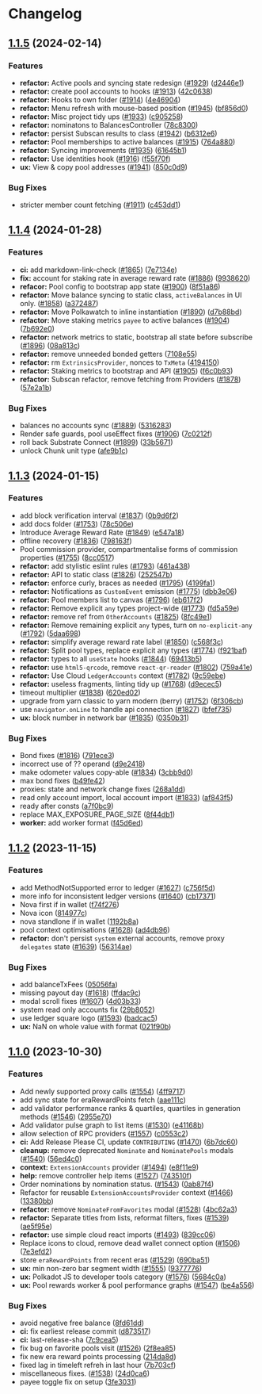 # Changelog

## [1.1.5](https://github.com/paritytech/polkadot-staking-dashboard/compare/v1.1.4...v1.1.5) (2024-02-14)


### Features

* **refactor:** Active pools and syncing state redesign ([#1929](https://github.com/paritytech/polkadot-staking-dashboard/issues/1929)) ([d2446e1](https://github.com/paritytech/polkadot-staking-dashboard/commit/d2446e1140fff47424984ec37e6233388b9f542b))
* **refactor:** create pool accounts to hooks ([#1913](https://github.com/paritytech/polkadot-staking-dashboard/issues/1913)) ([42c0638](https://github.com/paritytech/polkadot-staking-dashboard/commit/42c0638f464662e741085966a886bb2fdf00c4b2))
* **refactor:** Hooks to own folder ([#1914](https://github.com/paritytech/polkadot-staking-dashboard/issues/1914)) ([4e46904](https://github.com/paritytech/polkadot-staking-dashboard/commit/4e469041aeafcddd51e2abbc36d2a453529a4bff))
* **refactor:** Menu refresh with mouse-based position ([#1945](https://github.com/paritytech/polkadot-staking-dashboard/issues/1945)) ([bf856d0](https://github.com/paritytech/polkadot-staking-dashboard/commit/bf856d0610a7dc2df844440ea895496e39666148))
* **refactor:** Misc project tidy ups ([#1933](https://github.com/paritytech/polkadot-staking-dashboard/issues/1933)) ([c905258](https://github.com/paritytech/polkadot-staking-dashboard/commit/c905258ddc5587b41febfa4266fd388bf00ee75e))
* **refactor:** nominatons to BalancesController ([78c8300](https://github.com/paritytech/polkadot-staking-dashboard/commit/78c8300dd1046a261dfda888f9d5ac4d0c916e20))
* **refactor:** persist Subscan results to class ([#1942](https://github.com/paritytech/polkadot-staking-dashboard/issues/1942)) ([b6312e6](https://github.com/paritytech/polkadot-staking-dashboard/commit/b6312e60c62daef57f4fe14aaa0cc04db03eeaba))
* **refactor:** Pool memberships to active balances ([#1915](https://github.com/paritytech/polkadot-staking-dashboard/issues/1915)) ([764a880](https://github.com/paritytech/polkadot-staking-dashboard/commit/764a880e0640416a5ad88b69d2e84887624b8f11))
* **refactor:** Syncing improvements ([#1935](https://github.com/paritytech/polkadot-staking-dashboard/issues/1935)) ([61645b1](https://github.com/paritytech/polkadot-staking-dashboard/commit/61645b17cb8efb0a1a72532930583ab2c671c1af))
* **refactor:** Use identities hook ([#1916](https://github.com/paritytech/polkadot-staking-dashboard/issues/1916)) ([f55f70f](https://github.com/paritytech/polkadot-staking-dashboard/commit/f55f70f165a26615ad3046f30ad4ca50ca62ba96))
* **ux:** View & copy pool addresses ([#1941](https://github.com/paritytech/polkadot-staking-dashboard/issues/1941)) ([850c0d9](https://github.com/paritytech/polkadot-staking-dashboard/commit/850c0d9d6c8d8f481a4a5ca59616b7b0ce34b14f))


### Bug Fixes

* stricter member count fetching ([#1911](https://github.com/paritytech/polkadot-staking-dashboard/issues/1911)) ([c453dd1](https://github.com/paritytech/polkadot-staking-dashboard/commit/c453dd1e07016b46425938a26615138d361819de))



## [1.1.4](https://github.com/paritytech/polkadot-staking-dashboard/compare/v1.1.3...v1.1.4) (2024-01-28)


### Features

* **ci:** add markdown-link-check ([#1865](https://github.com/paritytech/polkadot-staking-dashboard/issues/1865)) ([7e7134e](https://github.com/paritytech/polkadot-staking-dashboard/commit/7e7134ea2a42ec56d095e0809a4eaa05f94ad793))
* **fix:** account for staking rate in average reward rate ([#1886](https://github.com/paritytech/polkadot-staking-dashboard/issues/1886)) ([9938620](https://github.com/paritytech/polkadot-staking-dashboard/commit/9938620ee417bd42761a6e63828e3dd3ab8e7ee2))
* **refacor:** Pool config to bootstrap app state ([#1900](https://github.com/paritytech/polkadot-staking-dashboard/issues/1900)) ([8f51a86](https://github.com/paritytech/polkadot-staking-dashboard/commit/8f51a8672b843b7cd7172144e2157148d03325ca))
* **refactor:** Move balance syncing to static class, `activeBalances` in UI only. ([#1858](https://github.com/paritytech/polkadot-staking-dashboard/issues/1858)) ([a372487](https://github.com/paritytech/polkadot-staking-dashboard/commit/a3724879f377c38baf0e9b04e03749e0e2f65ee0))
* **refactor:** Move Polkawatch to inline instantiation ([#1890](https://github.com/paritytech/polkadot-staking-dashboard/issues/1890)) ([d7b88bd](https://github.com/paritytech/polkadot-staking-dashboard/commit/d7b88bd57701c16ad143a6e2b70897b5086f82f6))
* **refactor:** Move staking metrics `payee` to active balances ([#1904](https://github.com/paritytech/polkadot-staking-dashboard/issues/1904)) ([7b692e0](https://github.com/paritytech/polkadot-staking-dashboard/commit/7b692e06006448604929ec23fe510a7c7492141b))
* **refactor:** network metrics to static, bootstrap all state before subscribe ([#1896](https://github.com/paritytech/polkadot-staking-dashboard/issues/1896)) ([08a813c](https://github.com/paritytech/polkadot-staking-dashboard/commit/08a813c7d47d2055984f7d32c1d8b34bec9791f4))
* **refactor:** remove unneeded bonded getters ([7108e55](https://github.com/paritytech/polkadot-staking-dashboard/commit/7108e55d3f1aeeb07cdaa7cdb5608425b0d6641a))
* **refactor:** rm `ExtrinsicsProvider`, nonces to `TxMeta` ([4194150](https://github.com/paritytech/polkadot-staking-dashboard/commit/41941509cb0d930d53f3fc98a12736b0356c6846))
* **refactor:** Staking metrics to bootstrap and API ([#1905](https://github.com/paritytech/polkadot-staking-dashboard/issues/1905)) ([f6c0b93](https://github.com/paritytech/polkadot-staking-dashboard/commit/f6c0b93fc5fcaf2961c91cdeae770d5503766fe8))
* **refactor:** Subscan refactor, remove fetching from Providers ([#1878](https://github.com/paritytech/polkadot-staking-dashboard/issues/1878)) ([57e2a1b](https://github.com/paritytech/polkadot-staking-dashboard/commit/57e2a1bed952b41441635dc9eba02b79d63d3fc0))


### Bug Fixes

* balances no accounts sync ([#1889](https://github.com/paritytech/polkadot-staking-dashboard/issues/1889)) ([5316283](https://github.com/paritytech/polkadot-staking-dashboard/commit/5316283029f9a28003bb25814623f768f3294fb8))
* Render safe guards, pool useEffect fixes  ([#1906](https://github.com/paritytech/polkadot-staking-dashboard/issues/1906)) ([7c0212f](https://github.com/paritytech/polkadot-staking-dashboard/commit/7c0212f428e56b2eba9c735a6299c3661dd47b25))
* roll back Substrate Connect ([#1899](https://github.com/paritytech/polkadot-staking-dashboard/issues/1899)) ([33b5671](https://github.com/paritytech/polkadot-staking-dashboard/commit/33b5671caf5ec09240e164e82618efb15deebe81))
* unlock Chunk unit type ([afe9b1c](https://github.com/paritytech/polkadot-staking-dashboard/commit/afe9b1c0256eb9840a375f1d7574895a07ba0f4a))


## [1.1.3](https://github.com/paritytech/polkadot-staking-dashboard/compare/v1.1.2...v1.1.3) (2024-01-15)


### Features

* add block verification interval ([#1837](https://github.com/paritytech/polkadot-staking-dashboard/issues/1837)) ([0b9d6f2](https://github.com/paritytech/polkadot-staking-dashboard/commit/0b9d6f2d0737b0713410143bfb134bcfe5bb485d))
* add docs folder ([#1753](https://github.com/paritytech/polkadot-staking-dashboard/issues/1753)) ([78c506e](https://github.com/paritytech/polkadot-staking-dashboard/commit/78c506e5c97440ed5ee9b8f7f2bc4119b23f6635))
* Introduce Average Reward Rate  ([#1849](https://github.com/paritytech/polkadot-staking-dashboard/issues/1849)) ([e547a18](https://github.com/paritytech/polkadot-staking-dashboard/commit/e547a1862ec27de233434f181322b7bd984bc665))
* offline recovery ([#1836](https://github.com/paritytech/polkadot-staking-dashboard/issues/1836)) ([798163f](https://github.com/paritytech/polkadot-staking-dashboard/commit/798163f95f1ea96ce612e9d43d1ec7cf38c71b2e))
* Pool commission provider, compartmentalise forms of commission properties ([#1755](https://github.com/paritytech/polkadot-staking-dashboard/issues/1755)) ([8cc0517](https://github.com/paritytech/polkadot-staking-dashboard/commit/8cc0517e1e85099f51f43f17cf8fe227e8a68a5b))
* **refactor:** add stylistic eslint rules ([#1793](https://github.com/paritytech/polkadot-staking-dashboard/issues/1793)) ([461a438](https://github.com/paritytech/polkadot-staking-dashboard/commit/461a438cbf05b7a104efea52857356733773121a))
* **refactor:** API to static class ([#1826](https://github.com/paritytech/polkadot-staking-dashboard/issues/1826)) ([252547b](https://github.com/paritytech/polkadot-staking-dashboard/commit/252547ba299c3d5ecff773da4da47a458bd27cae))
* **refactor:** enforce curly, braces as needed ([#1795](https://github.com/paritytech/polkadot-staking-dashboard/issues/1795)) ([4199fa1](https://github.com/paritytech/polkadot-staking-dashboard/commit/4199fa1a16b39df8c47210ce4fdf9bafdb98997e))
* **refactor:** Notifications as `CustomEvent` emission ([#1775](https://github.com/paritytech/polkadot-staking-dashboard/issues/1775)) ([dbb3e06](https://github.com/paritytech/polkadot-staking-dashboard/commit/dbb3e06859f19f878b4afbd0d372c9b12a9ffc97))
* **refactor:** Pool members list to canvas ([#1796](https://github.com/paritytech/polkadot-staking-dashboard/issues/1796)) ([eb617f2](https://github.com/paritytech/polkadot-staking-dashboard/commit/eb617f274d6df26450502cfdef4bfcda5d657de4))
* **refactor:** Remove explicit `any` types project-wide ([#1773](https://github.com/paritytech/polkadot-staking-dashboard/issues/1773)) ([fd5a59e](https://github.com/paritytech/polkadot-staking-dashboard/commit/fd5a59eb5933f3ab11fd48eba8015889a7cc5325))
* **refactor:** remove ref from `OtherAccounts` ([#1825](https://github.com/paritytech/polkadot-staking-dashboard/issues/1825)) ([8fc49e1](https://github.com/paritytech/polkadot-staking-dashboard/commit/8fc49e180b0fcd836d8fabe6ac92cc84b6a67a0c))
* **refactor:** Remove remaining explicit `any` types, turn on `no-explicit-any` ([#1792](https://github.com/paritytech/polkadot-staking-dashboard/issues/1792)) ([5daa698](https://github.com/paritytech/polkadot-staking-dashboard/commit/5daa69827081a485d323cd51d24ab3d558954ec2))
* **refactor:** simplify average reward rate label ([#1850](https://github.com/paritytech/polkadot-staking-dashboard/issues/1850)) ([c568f3c](https://github.com/paritytech/polkadot-staking-dashboard/commit/c568f3c32f98fc0924cf60a3f41445a3cfd0d77e))
* **refactor:** Split pool types, replace explicit any types ([#1774](https://github.com/paritytech/polkadot-staking-dashboard/issues/1774)) ([f921baf](https://github.com/paritytech/polkadot-staking-dashboard/commit/f921baf5a08b3199cd6eff19ea3fb2d2a9897fc3))
* **refactor:** types to all `useState` hooks ([#1844](https://github.com/paritytech/polkadot-staking-dashboard/issues/1844)) ([69413b5](https://github.com/paritytech/polkadot-staking-dashboard/commit/69413b5cffb9202de918bbd763d9b8cc049509ef))
* **refactor:** use `html5-qrcode`, remove `react-qr-reader` ([#1802](https://github.com/paritytech/polkadot-staking-dashboard/issues/1802)) ([759a41e](https://github.com/paritytech/polkadot-staking-dashboard/commit/759a41ed0dda7814fbf72eaf5c625a93fc95af4b))
* **refactor:** Use Cloud `LedgerAccounts` context ([#1782](https://github.com/paritytech/polkadot-staking-dashboard/issues/1782)) ([9c59ebe](https://github.com/paritytech/polkadot-staking-dashboard/commit/9c59ebeaa7d83dfe45bd21ed7c0df552fab9f13a))
* **refactor:** useless fragments, linting tidy up ([#1768](https://github.com/paritytech/polkadot-staking-dashboard/issues/1768)) ([d9ecec5](https://github.com/paritytech/polkadot-staking-dashboard/commit/d9ecec52807cbc62b071f2abc2e6c4f1b6b2d177))
* timeout multiplier ([#1838](https://github.com/paritytech/polkadot-staking-dashboard/issues/1838)) ([620ed02](https://github.com/paritytech/polkadot-staking-dashboard/commit/620ed027f88874afd0246cba6425f971a522b4ba))
* upgrade from yarn classic to yarn modern (berry) ([#1752](https://github.com/paritytech/polkadot-staking-dashboard/issues/1752)) ([6f306cb](https://github.com/paritytech/polkadot-staking-dashboard/commit/6f306cbd645ded670090fa16cd804a8cf069ea8b))
* use `navigator.onLine` to handle api connection ([#1827](https://github.com/paritytech/polkadot-staking-dashboard/issues/1827)) ([bfef735](https://github.com/paritytech/polkadot-staking-dashboard/commit/bfef73520220d69841f33a4a001106b23490a103))
* **ux:** block number in network bar ([#1835](https://github.com/paritytech/polkadot-staking-dashboard/issues/1835)) ([0350b31](https://github.com/paritytech/polkadot-staking-dashboard/commit/0350b31234534c3c0a5d05ecd7d8db91dd218081))


### Bug Fixes

* Bond fixes ([#1816](https://github.com/paritytech/polkadot-staking-dashboard/issues/1816)) ([791ece3](https://github.com/paritytech/polkadot-staking-dashboard/commit/791ece366b7319a054f78a1d9b10f9891214c853))
* incorrect use of ?? operand ([d9e2418](https://github.com/paritytech/polkadot-staking-dashboard/commit/d9e2418e0c6ba28a80caea19b02ecadbcb38c61b))
* make odometer values copy-able ([#1834](https://github.com/paritytech/polkadot-staking-dashboard/issues/1834)) ([3cbb9d0](https://github.com/paritytech/polkadot-staking-dashboard/commit/3cbb9d00992848a7eee7c7c118548336bee2cd47))
* max bond fixes ([b49fe42](https://github.com/paritytech/polkadot-staking-dashboard/commit/b49fe423074e8032984bb0fc53476d3e43838eda))
* proxies: state and network change fixes ([268a1dd](https://github.com/paritytech/polkadot-staking-dashboard/commit/268a1dd8d45e0ea5b751547b405e10c2cda15731))
* read only account import, local account import ([#1833](https://github.com/paritytech/polkadot-staking-dashboard/issues/1833)) ([af843f5](https://github.com/paritytech/polkadot-staking-dashboard/commit/af843f5d706f5123ea54a54b811b56d2f7cf8d24))
* ready after consts ([a7f0bc9](https://github.com/paritytech/polkadot-staking-dashboard/commit/a7f0bc9dfd434bbcd653912a5897f7b6e2acd097))
* replace MAX_EXPOSURE_PAGE_SIZE ([8f44db1](https://github.com/paritytech/polkadot-staking-dashboard/commit/8f44db1d69c91277b446ed1c9ccdbc231495ba85))
* **worker:** add worker format ([f45d6ed](https://github.com/paritytech/polkadot-staking-dashboard/commit/f45d6ed08fbf339b3e27ecc0a53a6246e2f55f8d))


## [1.1.2](https://github.com/paritytech/polkadot-staking-dashboard/compare/v1.1.1...v1.1.2) (2023-11-15)


### Features

* add MethodNotSupported error to ledger ([#1627](https://github.com/paritytech/polkadot-staking-dashboard/issues/1627)) ([c756f5d](https://github.com/paritytech/polkadot-staking-dashboard/commit/c756f5da167279fc1fb3adbf9907bc7034a0904b))
* more info for inconsistent ledger versions ([#1640](https://github.com/paritytech/polkadot-staking-dashboard/issues/1640)) ([cb17371](https://github.com/paritytech/polkadot-staking-dashboard/commit/cb17371b5713b52fd1c34ec0bb647f2171ae21b4))
* Nova first if in wallet ([f74f276](https://github.com/paritytech/polkadot-staking-dashboard/commit/f74f27626ea890796bbba1714ec92c7b08964948))
* Nova icon ([814977c](https://github.com/paritytech/polkadot-staking-dashboard/commit/814977ce01da31716ed3a95140e9b42b71f2a233))
* nova standlone if in wallet ([1192b8a](https://github.com/paritytech/polkadot-staking-dashboard/commit/1192b8aa73af505c7e308a6f66833cc3f4de6453))
* pool context optimisations ([#1628](https://github.com/paritytech/polkadot-staking-dashboard/issues/1628)) ([ad4db96](https://github.com/paritytech/polkadot-staking-dashboard/commit/ad4db969875daf7994d57df1b4c572b92ae76b26))
* **refactor:** don't persist `system` external accounts, remove proxy `delegates` state ([#1639](https://github.com/paritytech/polkadot-staking-dashboard/issues/1639)) ([56314ae](https://github.com/paritytech/polkadot-staking-dashboard/commit/56314ae8584f42a40067c7c91abba94d7570afaf))


### Bug Fixes

* add balanceTxFees ([05056fa](https://github.com/paritytech/polkadot-staking-dashboard/commit/05056fafe870c5a0bb7e4426f002c392563ddce7))
* missing payout day ([#1618](https://github.com/paritytech/polkadot-staking-dashboard/issues/1618)) ([ffdac9c](https://github.com/paritytech/polkadot-staking-dashboard/commit/ffdac9c517672acdbdf911635d41b135b43ef85e))
* modal scroll fixes ([#1607](https://github.com/paritytech/polkadot-staking-dashboard/issues/1607)) ([4d03b33](https://github.com/paritytech/polkadot-staking-dashboard/commit/4d03b33bcd1ce0edc962b61cb3415efdcebf7a29))
* system read only accounts fix ([29b8052](https://github.com/paritytech/polkadot-staking-dashboard/commit/29b8052ee2e7605b967e2f684fbb316f824eabd5))
* use ledger square logo ([#1593](https://github.com/paritytech/polkadot-staking-dashboard/issues/1593)) ([badcac5](https://github.com/paritytech/polkadot-staking-dashboard/commit/badcac5c639855519d99f72f63d2efa1465e05eb))
* **ux:** NaN on whole value with format ([021f90b](https://github.com/paritytech/polkadot-staking-dashboard/commit/021f90b138cf109bfa69a8bcef9ac8bcf173f496))

## [1.1.0](https://github.com/paritytech/polkadot-staking-dashboard/compare/v1.0.9...v1.1.0) (2023-10-30)


### Features

* Add newly supported proxy calls ([#1554](https://github.com/paritytech/polkadot-staking-dashboard/issues/1554)) ([4ff9717](https://github.com/paritytech/polkadot-staking-dashboard/commit/4ff9717c3dce4068f31ec0dcc34c128df7eb4f06))
* add sync state for eraRewardPoints fetch ([aae111c](https://github.com/paritytech/polkadot-staking-dashboard/commit/aae111c538f2091a1694a13e21b14d1bcef47e8f))
* add validator performance ranks & quartiles, quartiles in generation methods ([#1546](https://github.com/paritytech/polkadot-staking-dashboard/issues/1546)) ([2955e70](https://github.com/paritytech/polkadot-staking-dashboard/commit/2955e706927eaf4da8952790ac7a3d2ed63d79f4))
* Add validator pulse graph to list items ([#1530](https://github.com/paritytech/polkadot-staking-dashboard/issues/1530)) ([e41168b](https://github.com/paritytech/polkadot-staking-dashboard/commit/e41168b93378f03a13c760af19a51af4d5a583e3))
* allow selection of RPC providers ([#1557](https://github.com/paritytech/polkadot-staking-dashboard/issues/1557)) ([c0553c2](https://github.com/paritytech/polkadot-staking-dashboard/commit/c0553c2c9b466a37b9d55811dbce1b8fbb6dafd3))
* **ci:** Add Release Please CI, update `CONTRIBUTING` ([#1470](https://github.com/paritytech/polkadot-staking-dashboard/issues/1470)) ([6b7dc60](https://github.com/paritytech/polkadot-staking-dashboard/commit/6b7dc60cece70cfeb4190ac4dacc205112578288))
* **cleanup:** remove deprecated `Nominate` and `NominatePools` modals ([#1540](https://github.com/paritytech/polkadot-staking-dashboard/issues/1540)) ([56ed4c0](https://github.com/paritytech/polkadot-staking-dashboard/commit/56ed4c0056278f706010a0eabee7978c2bebd03c))
* **context:** `ExtensionAccounts` provider ([#1494](https://github.com/paritytech/polkadot-staking-dashboard/issues/1494)) ([e8f11e9](https://github.com/paritytech/polkadot-staking-dashboard/commit/e8f11e92730dbb4b624b2ad6fa9fb5cf37732a1f))
* **help:** remove controller help items ([#1527](https://github.com/paritytech/polkadot-staking-dashboard/issues/1527)) ([743510f](https://github.com/paritytech/polkadot-staking-dashboard/commit/743510f30d87dc7d60d01bc5f530e856d416c6e2))
* Order nominations by nomination status. ([#1543](https://github.com/paritytech/polkadot-staking-dashboard/issues/1543)) ([0ab87f4](https://github.com/paritytech/polkadot-staking-dashboard/commit/0ab87f46db16576cd9ee9a795dfb28f82b6391c9))
* Refactor for reusable `ExtensionAccountsProvider` context  ([#1466](https://github.com/paritytech/polkadot-staking-dashboard/issues/1466)) ([13380bb](https://github.com/paritytech/polkadot-staking-dashboard/commit/13380bb5049fe8b55695d58e24a3928432b730d3))
* **refactor:** remove `NominateFromFavorites` modal ([#1528](https://github.com/paritytech/polkadot-staking-dashboard/issues/1528)) ([4bc62a3](https://github.com/paritytech/polkadot-staking-dashboard/commit/4bc62a373e3c4129adb5b717b56333356efc6b26))
* **refactor:** Separate titles from lists, reformat filters, fixes ([#1539](https://github.com/paritytech/polkadot-staking-dashboard/issues/1539)) ([ae5f95e](https://github.com/paritytech/polkadot-staking-dashboard/commit/ae5f95ed1036e7383ae59e2e6ff89833e5d6a179))
* **refactor:** use simple cloud react imports ([#1493](https://github.com/paritytech/polkadot-staking-dashboard/issues/1493)) ([839cc06](https://github.com/paritytech/polkadot-staking-dashboard/commit/839cc06c0dc4655f5ce383ed4c72d95cb0a32f39))
* Replace icons to cloud, remove dead wallet connect option ([#1506](https://github.com/paritytech/polkadot-staking-dashboard/issues/1506)) ([7e3efd2](https://github.com/paritytech/polkadot-staking-dashboard/commit/7e3efd2c8ec9864ca40ccc165c7ab5f76b581f94))
* store `eraRewardPoints` from recent eras ([#1529](https://github.com/paritytech/polkadot-staking-dashboard/issues/1529)) ([690ba51](https://github.com/paritytech/polkadot-staking-dashboard/commit/690ba51e7b8cfc7285fbdb90748362d85e848460))
* **ux:** min non-zero bar segment width ([#1555](https://github.com/paritytech/polkadot-staking-dashboard/issues/1555)) ([9377776](https://github.com/paritytech/polkadot-staking-dashboard/commit/9377776369fb6c63629c8622fd3ab9087ab70502))
* **ux:** Polkadot JS to developer tools category ([#1576](https://github.com/paritytech/polkadot-staking-dashboard/issues/1576)) ([5684c0a](https://github.com/paritytech/polkadot-staking-dashboard/commit/5684c0aaf45426ca9839abbb9b845bb5fee175ec))
* **ux:** Pool rewards worker & pool performance graphs ([#1547](https://github.com/paritytech/polkadot-staking-dashboard/issues/1547)) ([be4a556](https://github.com/paritytech/polkadot-staking-dashboard/commit/be4a5568fa7e46b33295f48ded3b7a2c81eec14c))


### Bug Fixes

* avoid negative free balance ([8fd61dd](https://github.com/paritytech/polkadot-staking-dashboard/commit/8fd61dd4bc68c8a4fa5982839761066accba20aa))
* **ci:** fix earliest release commit ([d873517](https://github.com/paritytech/polkadot-staking-dashboard/commit/d8735175cdb2a3ff2baf45df388634973eb6ee33))
* **ci:** last-release-sha ([7c9cea5](https://github.com/paritytech/polkadot-staking-dashboard/commit/7c9cea5dc4d04f05b59e46a6b2e5544e8a6b3ab3))
* fix bug on favorite pools visit ([#1526](https://github.com/paritytech/polkadot-staking-dashboard/issues/1526)) ([2f8ea85](https://github.com/paritytech/polkadot-staking-dashboard/commit/2f8ea85f6c639cf18d8154e6b908ef483122781a))
* fix new era reward points processing ([214da8d](https://github.com/paritytech/polkadot-staking-dashboard/commit/214da8d5c05f723c42c739f700d2180318bcf60f))
* fixed lag in timeleft refreh in last hour ([7b703cf](https://github.com/paritytech/polkadot-staking-dashboard/commit/7b703cfff83acd89a20b5075d0de6827cdfc22d8))
* miscellaneous fixes. ([#1538](https://github.com/paritytech/polkadot-staking-dashboard/issues/1538)) ([24d0ca6](https://github.com/paritytech/polkadot-staking-dashboard/commit/24d0ca6ed4b5c0d081db941c3cae898468fecdcc))
* payee toggle fix on setup ([3fe3031](https://github.com/paritytech/polkadot-staking-dashboard/commit/3fe30315d18691be6e7be846b945eb84cf89b8cf))
